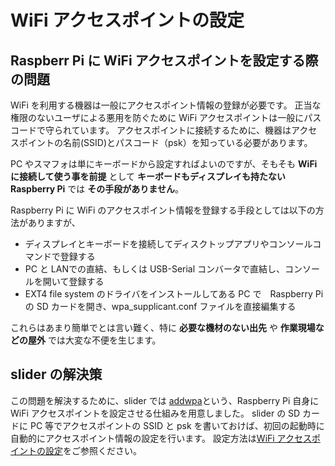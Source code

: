 # WiFi アクセスポイントの設定

## Raspberr Pi に WiFi アクセスポイントを設定する際の問題

WiFi を利用する機器は一般にアクセスポイント情報の登録が必要です。
正当な権限のないユーザによる悪用を防ぐために WiFi アクセスポイントは一般にパスコードで守られています。
アクセスポイントに接続するために、機器はアクセスポイントの名前(SSID)とパスコード（psk）を知っている必要があります。

PC やスマフォは単にキーボードから設定すればよいのですが、そもそも **WiFi に接続して使う事を前提** として **キーボードもディスプレイも持たない Raspberry Pi** では **その手段がありません**。

Raspberry Pi に WiFi のアクセスポイント情報を登録する手段としては以下の方法がありますが、

- ディスプレイとキーボードを接続してディスクトップアプリやコンソールコマンドで登録する
- PC と LANでの直結、もしくは USB-Serial コンバータで直結し、コンソールを開いて登録する
- EXT4 file system のドライバをインストールしてある PC で　Raspberry Pi の SD カードを開き、wpa_supplicant.conf ファイルを直接編集する

これらはあまり簡単でとは言い難く、特に **必要な機材のない出先** や **作業現場などの屋外** では大変な不便を生じます。

## slider の解決策

この問題を解決するために、slider では [addwpa](https://github.com/UedaTakeyuki/addwpa)という、Raspberry Pi 自身に WiFi アクセスポイントを設定させる仕組みを用意しました。
slider の SD カードに PC 等でアクセスポイントの SSID と psk を書いておけば、初回の起動時に自動的にアクセスポイント情報の設定を行います。
設定方法は[WiFi アクセスポイントの設定](addwpa_howto.md)をご参照ください。

